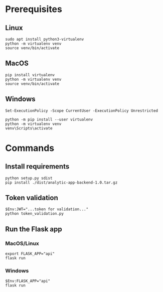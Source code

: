 
# Prerequisites

## Linux

```
sudo apt install python3-virtualenv
python -m virtualenv venv
source venv/bin/activate
```

## MacOS

```
pip install virtualenv
python -m virtualenv venv
source venv/bin/activate
```

## Windows

```
Set-ExecutionPolicy -Scope CurrentUser -ExecutionPolicy Unrestricted

python -m pip install --user virtualenv
python -m virtualenv venv
venv\Scripts\activate
```

# Commands

## Install requirements

```
python setup.py sdist
pip install ./dist/analytic-app-backend-1.0.tar.gz
``` 

## Token validation

```
$Env:JWT="...token for validation..."
python token_validation.py
```

## Run the Flask app

### MacOS/Linux
```
export FLASK_APP="api"
flask run
```

### Windows
```
$Env:FLASK_APP="api"
flask run
```

